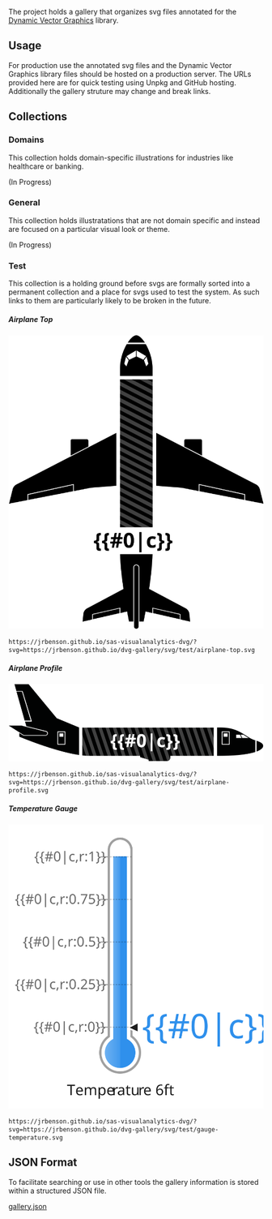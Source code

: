 <!-- {% raw %} -->

The project holds a gallery that organizes svg files annotated for the [Dynamic Vector Graphics](https://jrbenson.github.io/dynamic-vector-graphics) library.

## Usage

For production use the annotated svg files and the Dynamic Vector Graphics library files should be hosted on a production server. The URLs provided here are for quick testing using Unpkg and GitHub hosting. Additionally the gallery struture may change and break links.

## Collections

### Domains

This collection holds domain-specific illustrations for industries like healthcare or banking.

(In Progress)

### General

This collection holds illustratations that are not domain specific and instead are focused on a particular visual look or theme.

(In Progress)

### Test

This collection is a holding ground before svgs are formally sorted into a permanent collection and a place for svgs used to test the system. As such links to them are particularly likely to be broken in the future.

##### Airplane Top

![thumbnail](./svg/test/airplane-top.svg)

```url
https://jrbenson.github.io/sas-visualanalytics-dvg/?svg=https://jrbenson.github.io/dvg-gallery/svg/test/airplane-top.svg
```

##### Airplane Profile

![thumbnail](./svg/test/airplane-profile.svg)

```url
https://jrbenson.github.io/sas-visualanalytics-dvg/?svg=https://jrbenson.github.io/dvg-gallery/svg/test/airplane-profile.svg
```

##### Temperature Gauge

![thumbnail](./svg/test/gauge-temperature.svg)

```url
https://jrbenson.github.io/sas-visualanalytics-dvg/?svg=https://jrbenson.github.io/dvg-gallery/svg/test/gauge-temperature.svg
```

## JSON Format

To facilitate searching or use in other tools the gallery information is stored within a structured JSON file.

[gallery.json](./gallery.json)

<!-- {% endraw %} -->
